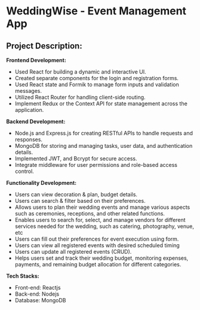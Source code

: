 # WeddingWise - Event Management App

## Project Description:

**Frontend Development:**

- Used React for building a dynamic and interactive UI.
- Created separate components for the login and registration forms.
- Used React state and Formik to manage form inputs and validation messages. 
- Utilized React Router for handling client-side routing.
- Implement Redux or the Context API for state management across the application. 
 
**Backend Development:**

- Node.js and Express.js for creating RESTful APIs to handle requests and responses.
- MongoDB for storing and managing tasks, user data, and authentication details.
- Implemented JWT, and Bcrypt for secure access.
- Integrate middleware for user permissions and role-based access control.

**Functionality Development:**

- Users can view decoration & plan, budget details.
- Users can search & filter based on their preferences.
- Allows users to plan their wedding events and manage various aspects such as ceremonies, receptions, and other related functions.
- Enables users to search for, select, and manage vendors for different services needed for the wedding, such as catering, photography, venue, etc
- Users can fill out their preferences for event execution using form.
- Users can view all registered events with desired scheduled timing
- Users can update all registered events (CRUD).
- Helps users set and track their wedding budget, monitoring expenses, payments, and remaining budget allocation for different categories.

**Tech Stacks:**

- Front-end: Reactjs
- Back-end: Nodejs
- Database: MongoDB